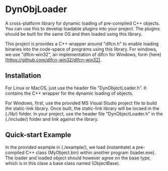 # DynObjLoader
A cross-platform library for dynamic loading of pre-compiled C++ objects. You can use this to develop loadable plugins into your project. The plugins should be built for the same OS and then loaded using this library.

This project is provides a C++ wrapper around "dlfcn.h" to enable loading binaries into the code-space of programs using this library. For windows, we use "dlfcn-win32", an implementation of dlfcn for Windows, form (here)[https://github.com/dlfcn-win32/dlfcn-win32].  


## Installation

For Linux or MacOS, just use the header file "DynObjectLoader.h".
It contains the C++ wrapper for the dynamic loading of objects.

For Windows, first, use the provided MS Visual Studio project file to build the static-link library.
Once built, the static-link library will be locaed in the (./lib/) folder.
In your project, use the header file "DynObjectLoader.h" in the (./include/) folder and link against the library.


## Quick-start Example

In the provided example in (./example/), we load (instantiate) a pre-compiled C++ class (MyObject.bin) within another program (loader.exe). The loader and loaded object should however agree on the base type, which is in this clase a base class named (ObjectBase).

